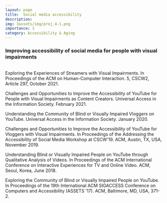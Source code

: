 ```yaml
---
layout: page
title:  Social media accessibility
description:
img: 3assets/img/proj_4-1.png
importance: 1
category: Accessibility & Aging
---
```


<h3>Improving accessibility of social media for people with visual impairments</h3>
<br>
Exploring the Experiences of Streamers with Visual Impairments. In Proceedings of the ACM on Human-Computer Interaction. 5, CSCW2, Article 297, October 2021.

Challenges and Opportunities to Improve the Accessibility of YouTube for People with Visual Impairments as Content Creators. Universal Access in the Information Society. February 2021.

Understanding the Community of Blind or Visually Impaired Vloggers on YouTube. Universal Access in the Information Society. January 2020.

Challenges and Opportunities to Improve the Accessibility of YouTube for Vloggers with Visual Impairments. In Proceedings of the Addressing the Accessibility of Social Media Workshop at CSCW'19. ACM, Austin, TX, USA, November 2019.

Understanding Blind or Visually Impaired People on YouTube through Qualitative Analysis of Videos. In Proceedings of the ACM International Conference on Interactive Experiences for TV and Online Video. ACM, Seoul, Korea, June 2018.

Exploring the Community of Blind or Visually Impaired People on YouTube. In Proceedings of the 19th International ACM SIGACCESS Conference on Computers and Accessibility (ASSETS ’17). ACM, Baltimore, MD, USA, 371-2.
